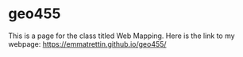 # geo455
This is a page for the class titled Web Mapping.
Here is the link to my webpage: https://emmatrettin.github.io/geo455/
